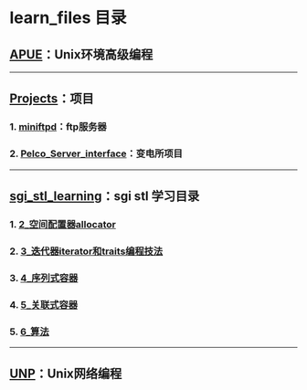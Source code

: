 # learn_files 目录

## [APUE](https://github.com/YaJunCui/learn_files/tree/master/APUE)：Unix环境高级编程

---

## [Projects](https://github.com/YaJunCui/learn_files/tree/master/Projects)：项目

### 1. [miniftpd](https://github.com/YaJunCui/learn_files/tree/master/Projects/miniftpd)：ftp服务器

### 2. [Pelco_Server_interface](https://github.com/YaJunCui/learn_files/tree/master/Projects/Pelco_Server_interface)：变电所项目

---

## [sgi_stl_learning](https://github.com/YaJunCui/learn_files/tree/master/sgi_stl_learning)：sgi stl 学习目录

### 1. [2_空间配置器allocator](https://github.com/YaJunCui/learn_files/tree/master/sgi_stl_learning/2_空间配置器allocator)

### 2. [3_迭代器iterator和traits编程技法](https://github.com/YaJunCui/learn_files/tree/master/sgi_stl_learning/3_迭代器iterator和traits编程技法)

### 3. [4_序列式容器](https://github.com/YaJunCui/learn_files/tree/master/sgi_stl_learning/4_序列式容器)

### 4. [5_关联式容器](https://github.com/YaJunCui/learn_files/tree/master/sgi_stl_learning/5_关联式容器)

### 5. [6_算法](https://github.com/YaJunCui/learn_files/tree/master/sgi_stl_learning/6_算法)

---

## [UNP](https://github.com/YaJunCui/learn_files/tree/master/UNP)：Unix网络编程

